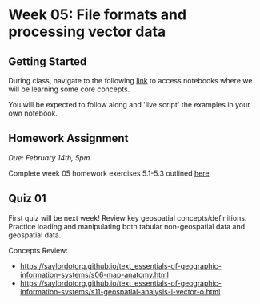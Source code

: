 # Week 05: File formats and processing vector data
## Getting Started
During class, navigate to the following [link](http://geospatial-data-analytics.briannapagan.com/hub/user-redirect/git-pull?repo=https%3A%2F%2Fgithub.com%2Fbriannapagan%2Fgeospatial-data-analytics-spring-2023&branch=main&urlpath=lab%2Ftree%2Fgeospatial-data-analytics-spring-2023%2Fweek-05) to access notebooks where we will be learning some core concepts.


You will be expected to follow along and 'live script' the examples in your own notebook. 

## Homework Assignment
*Due: February 14th, 5pm*

Complete week 05 homework exercises 5.1-5.3 outlined [here](https://github.com/briannapagan/geospatial-data-analytics-spring-2023/blob/main/week-05/week-05-homework-exercises.ipynb)

## Quiz 01
First quiz will be next week! Review key geospatial concepts/definitions. Practice loading and manipulating both tabular non-geospatial data and geospatial data. 

Concepts Review:
- https://saylordotorg.github.io/text_essentials-of-geographic-information-systems/s06-map-anatomy.html
- https://saylordotorg.github.io/text_essentials-of-geographic-information-systems/s11-geospatial-analysis-i-vector-o.html
